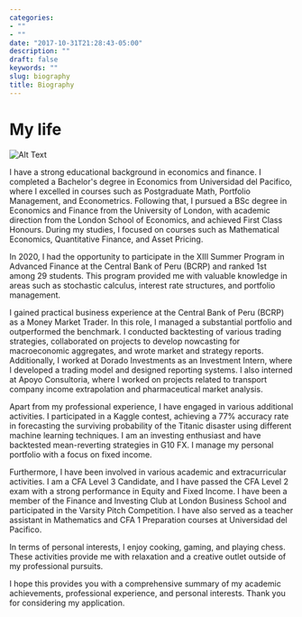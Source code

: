 ```yaml
---
categories:
- ""
- ""
date: "2017-10-31T21:28:43-05:00"
description: ""
draft: false
keywords: ""
slug: biography
title: Biography
---
```


# My life

![Alt Text](/img/blogs/LinkedIn_Photo.jpeg)

I have a strong educational background in economics and finance. I completed a Bachelor's degree in Economics from Universidad del Pacifico, where I excelled in courses such as Postgraduate Math, Portfolio Management, and Econometrics. Following that, I pursued a BSc degree in Economics and Finance from the University of London, with academic direction from the London School of Economics, and achieved First Class Honours. During my studies, I focused on courses such as Mathematical Economics, Quantitative Finance, and Asset Pricing.

In 2020, I had the opportunity to participate in the XIII Summer Program in Advanced Finance at the Central Bank of Peru (BCRP) and ranked 1st among 29 students. This program provided me with valuable knowledge in areas such as stochastic calculus, interest rate structures, and portfolio management.

I gained practical business experience at the Central Bank of Peru (BCRP) as a Money Market Trader. In this role, I managed a substantial portfolio and outperformed the benchmark. I conducted backtesting of various trading strategies, collaborated on projects to develop nowcasting for macroeconomic aggregates, and wrote market and strategy reports. Additionally, I worked at Dorado Investments as an Investment Intern, where I developed a trading model and designed reporting systems. I also interned at Apoyo Consultoria, where I worked on projects related to transport company income extrapolation and pharmaceutical market analysis.

Apart from my professional experience, I have engaged in various additional activities. I participated in a Kaggle contest, achieving a 77% accuracy rate in forecasting the surviving probability of the Titanic disaster using different machine learning techniques. I am an investing enthusiast and have backtested mean-reverting strategies in G10 FX. I manage my personal portfolio with a focus on fixed income.

Furthermore, I have been involved in various academic and extracurricular activities. I am a CFA Level 3 Candidate, and I have passed the CFA Level 2 exam with a strong performance in Equity and Fixed Income. I have been a member of the Finance and Investing Club at London Business School and participated in the Varsity Pitch Competition. I have also served as a teacher assistant in Mathematics and CFA 1 Preparation courses at Universidad del Pacifico.

In terms of personal interests, I enjoy cooking, gaming, and playing chess. These activities provide me with relaxation and a creative outlet outside of my professional pursuits.

I hope this provides you with a comprehensive summary of my academic achievements, professional experience, and personal interests. Thank you for considering my application.
